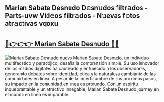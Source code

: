 ## Marian Sabate Desnudo D𝚎sn𝚞dos filtr𝚊dos - Parts-uvw Vid𝚎os filtr𝚊dos - N𝚞evas f𝚘tos atr𝚊ctivas vqoxu

# <h2><a href="http://mb72alk.tromn.icu/?c=Marian+Sabate+Desnudo">🔗👉👉👉 Marian Sabate Desnudo 🔗🔗</a></h2>

[![Marian Sabate Desnudo nuevo](https://i.imgur.com/pEAQMta.gif)](http://mb72alk.tromn.icu/?c=Marian+Sabate+Desnudo)
Marian Sabate Desnudo, un individuo multifacético y paradójico, desafía la comprensión simple. Su uso innovador de los medios digitales ha cautivado y enfurecido a los observadores, generando debates sobre identidad, ética y la naturaleza cambiante de las comunidades en línea. A pesar de la incertidumbre de sus próximos pasos, su impacto en la comunidad en línea es profundo. Con un espíritu inquebrantable y un atractivo innegable, Marian Sabate Desnudo journey en el mundo en línea es imparable.
